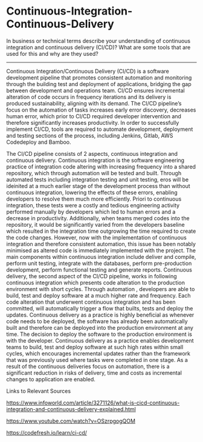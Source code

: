 # Continuous-Integration-Continuous-Delivery

In business or technical terms describe your understanding of continuous integration and continuous delivery (CI/CD)? What are some tools that are used for this and why are they used? 

---------------


Continuous Integration/Continuous Delivery (CI/CD) is a software development pipeline that promotes consistent automation and monitoring through the building test and deployment of applications, bridging the gap between development and operations team. CI/CD ensures incremental alteration of code occurs in frequency iterations and its delivery is produced sustainability, aligning with its demand. The CI/CD pipeline’s focus on the automation of tasks increases early error discovery, decreases human error, which prior to CI/CD required developer intervention and therefore significantly increases productivity. In order to successfully implement CI/CD, tools are required to automate development, deployment and testing sections of the process, including Jenkins, Gitlab, AWS Codedeploy and Bamboo. 

The CI/CD pipeline consists of 2 aspects, continuous integration and continuous delivery. Continuous integration is the software engineering practice of integration code altering with increasing frequency into a shared repository, which through automation will be tested and built. Through automated tests including integration testing and unit testing, eros will be ideinited at a much earlier stage of the development process than without continuous integration, lowering the effects of these errors, enabling developers to resolve them much more efficiently. Priori to continuous integration, these tests were a costly and tedious engineering activity performed manually by developers which led to human errors and a decrease in productivity. Additionally, when teams merged codes into the repository, it would be significantly varied from the developers baseline which resulted in the integration time outgrowing the time required to create the code changes. However, now with the implementation of continuous integration and therefore consistent automation, this issue has been notably minimised as altered code is immediately implemented with the project. The main components within continuous integration include deliver and compile, perform unit testing, integrate with the databases, perform pre-production development, perform functional testing and generate reports. Continuous delivery, the second aspect of the CI/CD pipeline, works in following continuous integration which presents code alteration to the production environment with short cycles. Through automation , developers are able to build, test and deploy software at a much higher rate and frequency. Each code alteration that underwent continuous integration and has been committed, will automatically trigger a flow that builts, tests and deploy the updates. Continuous delivery as a practice is highly beneficial as whenever code needs to be deployed, the software has already been automatically built and therefore can be deployed into the production environment at any time. The decision to deploy the software to the production environment is with the developer. Continuous delivery as a  practice enables development teams to build, test and deploy software at such high rates within small cycles, which encourages incremental updates rather than the framework that was previously used where tasks were completed in one stage. As a result of the continuous deliveries focus on automation, there is a significant reduction in risks of delivery, time and costs as incremental changes to application are enabled. 

Links to Relevant Sources 

https://www.infoworld.com/article/3271126/what-is-cicd-continuous-integration-and-continuous-delivery-explained.html

https://www.youtube.com/watch?v=OSzrpgogQOM

https://codefresh.io/learn/ci-cd/
